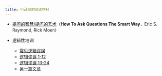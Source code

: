 ```yaml
---
title: 行政部的阅读材料
---
```


- [提问的智慧/提问的艺术](smart-questions.html)（**How To Ask Questions The Smart Way**，Eric S. Raymond, Rick Moen）

- 逻辑性培训

  - [常见逻辑谬误](logic.html)
  - [逻辑谬误 1-12](logic1-12.html)
  - [逻辑谬误 13-24](logic13-24.html)
  - [另一篇文章](logic4.html)

